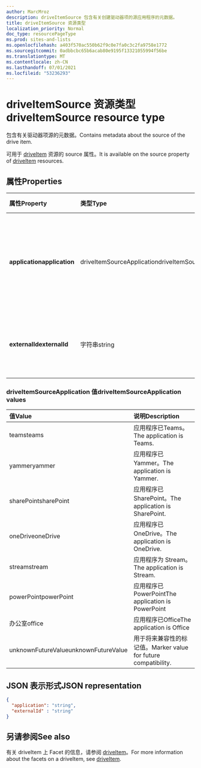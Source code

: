 ```yaml
---
author: MarcMroz
description: driveItemSource 包含有关创建驱动器项的源应用程序的元数据。
title: driveItemSource 资源类型
localization_priority: Normal
doc_type: resourcePageType
ms.prod: sites-and-lists
ms.openlocfilehash: a403f570ac550b62f9c0e7fa0c3c2fa9758e1772
ms.sourcegitcommit: 0adbbcbc65b6acab80e9195f13321055994f56be
ms.translationtype: MT
ms.contentlocale: zh-CN
ms.lasthandoff: 07/01/2021
ms.locfileid: "53236293"
---
```

# <a name="driveitemsource-resource-type"></a><span data-ttu-id="84909-103">driveItemSource 资源类型</span><span class="sxs-lookup"><span data-stu-id="84909-103">driveItemSource resource type</span></span>

<span data-ttu-id="84909-104">包含有关驱动器项源的元数据。</span><span class="sxs-lookup"><span data-stu-id="84909-104">Contains metadata about the source of the drive item.</span></span>

<span data-ttu-id="84909-105">可用于 [driveItem][item-resource] 资源的 source 属性。</span><span class="sxs-lookup"><span data-stu-id="84909-105">It is available on the source property of [driveItem][item-resource] resources.</span></span>

## <a name="properties"></a><span data-ttu-id="84909-106">属性</span><span class="sxs-lookup"><span data-stu-id="84909-106">Properties</span></span>

| <span data-ttu-id="84909-107">属性</span><span class="sxs-lookup"><span data-stu-id="84909-107">Property</span></span>                 | <span data-ttu-id="84909-108">类型</span><span class="sxs-lookup"><span data-stu-id="84909-108">Type</span></span>                       | <span data-ttu-id="84909-109">说明</span><span class="sxs-lookup"><span data-stu-id="84909-109">Description</span></span>                                                                                      |
| :----------------------- | :------------------------  | :----------------------------------------------------------------------------------------------- |
| <span data-ttu-id="84909-110">**application**</span><span class="sxs-lookup"><span data-stu-id="84909-110">**application**</span></span>          | <span data-ttu-id="84909-111">driveItemSourceApplication</span><span class="sxs-lookup"><span data-stu-id="84909-111">driveItemSourceApplication</span></span> | <span data-ttu-id="84909-112">指示创建文件的源应用程序的枚举值。</span><span class="sxs-lookup"><span data-stu-id="84909-112">Enumeration value that indicates the source application where the file was created.</span></span>              |
| <span data-ttu-id="84909-113">**externalId**</span><span class="sxs-lookup"><span data-stu-id="84909-113">**externalId**</span></span>           | <span data-ttu-id="84909-114">字符串</span><span class="sxs-lookup"><span data-stu-id="84909-114">string</span></span>                     | <span data-ttu-id="84909-115">源中的驱动器项的外部标识符。</span><span class="sxs-lookup"><span data-stu-id="84909-115">The external identifier for the drive item from the source.</span></span>                                      |

### <a name="driveitemsourceapplication-values"></a><span data-ttu-id="84909-116">driveItemSourceApplication 值</span><span class="sxs-lookup"><span data-stu-id="84909-116">driveItemSourceApplication values</span></span>

| <span data-ttu-id="84909-117">值</span><span class="sxs-lookup"><span data-stu-id="84909-117">Value</span></span>               | <span data-ttu-id="84909-118">说明</span><span class="sxs-lookup"><span data-stu-id="84909-118">Description</span></span>                                       |
|:--------------------|:--------------------------------------------------|
| <span data-ttu-id="84909-119">teams</span><span class="sxs-lookup"><span data-stu-id="84909-119">teams</span></span>               | <span data-ttu-id="84909-120">应用程序已Teams。</span><span class="sxs-lookup"><span data-stu-id="84909-120">The application is Teams.</span></span>                         |
| <span data-ttu-id="84909-121">yammer</span><span class="sxs-lookup"><span data-stu-id="84909-121">yammer</span></span>              | <span data-ttu-id="84909-122">应用程序已Yammer。</span><span class="sxs-lookup"><span data-stu-id="84909-122">The application is Yammer.</span></span>                        |
| <span data-ttu-id="84909-123">sharePoint</span><span class="sxs-lookup"><span data-stu-id="84909-123">sharePoint</span></span>          | <span data-ttu-id="84909-124">应用程序已SharePoint。</span><span class="sxs-lookup"><span data-stu-id="84909-124">The application is SharePoint.</span></span>                    |
| <span data-ttu-id="84909-125">oneDrive</span><span class="sxs-lookup"><span data-stu-id="84909-125">oneDrive</span></span>            | <span data-ttu-id="84909-126">应用程序已OneDrive。</span><span class="sxs-lookup"><span data-stu-id="84909-126">The application is OneDrive.</span></span>                      |
| <span data-ttu-id="84909-127">stream</span><span class="sxs-lookup"><span data-stu-id="84909-127">stream</span></span>              | <span data-ttu-id="84909-128">应用程序为 Stream。</span><span class="sxs-lookup"><span data-stu-id="84909-128">The application is Stream.</span></span>                        |
| <span data-ttu-id="84909-129">powerPoint</span><span class="sxs-lookup"><span data-stu-id="84909-129">powerPoint</span></span>          | <span data-ttu-id="84909-130">应用程序已PowerPoint</span><span class="sxs-lookup"><span data-stu-id="84909-130">The application is PowerPoint</span></span>                     |
| <span data-ttu-id="84909-131">办公室</span><span class="sxs-lookup"><span data-stu-id="84909-131">office</span></span>              | <span data-ttu-id="84909-132">应用程序已Office</span><span class="sxs-lookup"><span data-stu-id="84909-132">The application is Office</span></span>                         |
| <span data-ttu-id="84909-133">unknownFutureValue</span><span class="sxs-lookup"><span data-stu-id="84909-133">unknownFutureValue</span></span>  | <span data-ttu-id="84909-134">用于将来兼容性的标记值。</span><span class="sxs-lookup"><span data-stu-id="84909-134">Marker value for future compatibility.</span></span>            |

## <a name="json-representation"></a><span data-ttu-id="84909-135">JSON 表示形式</span><span class="sxs-lookup"><span data-stu-id="84909-135">JSON representation</span></span>

<!-- {
  "blockType": "resource",
  "optionalProperties": [
    "application",
    "externalId",
  ],
  "@odata.type": "microsoft.graph.driveItemSource"
}-->

```json
{
  "application": "string",
  "externalId" : "string"
}
```

## <a name="see-also"></a><span data-ttu-id="84909-136">另请参阅</span><span class="sxs-lookup"><span data-stu-id="84909-136">See also</span></span>

<span data-ttu-id="84909-137">有关 driveItem 上 Facet 的信息，请参阅 [driveItem](driveitem.md)。</span><span class="sxs-lookup"><span data-stu-id="84909-137">For more information about the facets on a driveItem, see [driveItem](driveitem.md).</span></span>

[item-resource]: ../resources/driveitem.md

<!-- {
  "type": "#page.annotation",
  "description": "The driveItemSource facet provides information about drive item source.",
  "keywords": "driveItemSoruce,client,media info,onedrive",
  "section": "documentation",
  "tocPath&quot;: &quot;Facets/driveItemSource"
} -->
